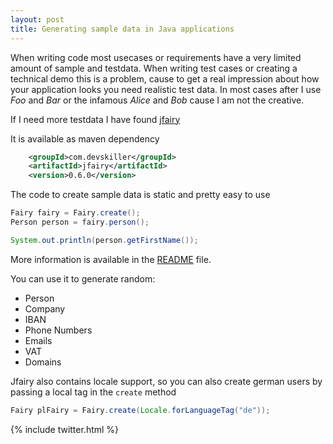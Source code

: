 ```yaml
---
layout: post
title: Generating sample data in Java applications
---
```


When writing code most usecases or requirements have a very limited amount of sample and testdata. When writing test cases or creating a technical demo this is a problem, cause to get a real impression about how your application looks you need realistic test data. In most cases after I use _Foo_ and _Bar_ or the infamous _Alice_ and _Bob_ cause I am not the creative. 

If I need more testdata I have found [jfairy](https://github.com/Devskiller/jfairy)

It is available as maven dependency
``` xml
	<groupId>com.devskiller</groupId>
	<artifactId>jfairy</artifactId>
	<version>0.6.0</version>
```

The code to create sample data is static and pretty easy to use
``` java
Fairy fairy = Fairy.create();
Person person = fairy.person();

System.out.println(person.getFirstName()); 
```
More information is available in the [README](https://github.com/Devskiller/jfairy/blob/master/README.md) file.

You can use it to generate random:
* Person
* Company
* IBAN
* Phone Numbers
* Emails
* VAT
* Domains

Jfairy also contains locale support, so you can also create german users by passing a local tag in the `create` method
``` java
Fairy plFairy = Fairy.create(Locale.forLanguageTag("de"));
``` 

{% include twitter.html %}
